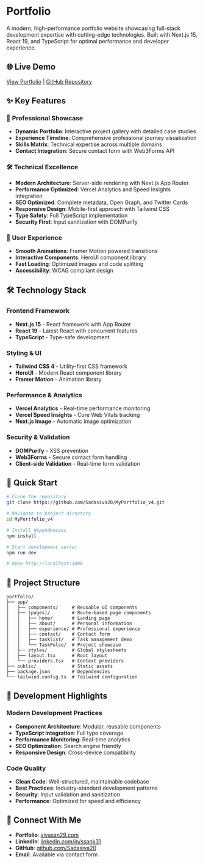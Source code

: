 # Portfolio

A modern, high-performance portfolio website showcasing full-stack development expertise with cutting-edge technologies. Built with Next.js 15, React 19, and TypeScript for optimal performance and developer experience.

## 🌐 Live Demo

[View Portfolio](https://sivasan29.com/) | [GitHub Repository](https://github.com/Sadasiva20/MyPortfolio_v4)

## ✨ Key Features

### 🎯 **Professional Showcase**
- **Dynamic Portfolio**: Interactive project gallery with detailed case studies
- **Experience Timeline**: Comprehensive professional journey visualization
- **Skills Matrix**: Technical expertise across multiple domains
- **Contact Integration**: Secure contact form with Web3Forms API

### 🛠️ **Technical Excellence**
- **Modern Architecture**: Server-side rendering with Next.js App Router
- **Performance Optimized**: Vercel Analytics and Speed Insights integration
- **SEO Optimized**: Complete metadata, Open Graph, and Twitter Cards
- **Responsive Design**: Mobile-first approach with Tailwind CSS
- **Type Safety**: Full TypeScript implementation
- **Security First**: Input sanitization with DOMPurify

### 🎨 **User Experience**
- **Smooth Animations**: Framer Motion powered transitions
- **Interactive Components**: HeroUI component library
- **Fast Loading**: Optimized images and code splitting
- **Accessibility**: WCAG compliant design

## 🛠️ Technology Stack

### **Frontend Framework**
- **Next.js 15** - React framework with App Router
- **React 19** - Latest React with concurrent features
- **TypeScript** - Type-safe development

### **Styling & UI**
- **Tailwind CSS 4** - Utility-first CSS framework
- **HeroUI** - Modern React component library
- **Framer Motion** - Animation library

### **Performance & Analytics**
- **Vercel Analytics** - Real-time performance monitoring
- **Vercel Speed Insights** - Core Web Vitals tracking
- **Next.js Image** - Automatic image optimization

### **Security & Validation**
- **DOMPurify** - XSS prevention
- **Web3Forms** - Secure contact form handling
- **Client-side Validation** - Real-time form validation

## 🚀 Quick Start

```bash
# Clone the repository
git clone https://github.com/Sadasiva20/MyPortfolio_v4.git

# Navigate to project directory
cd MyPortfolio_v4

# Install dependencies
npm install

# Start development server
npm run dev

# Open http://localhost:3000
```

## 📁 Project Structure

```
portfolio/
├── app/
│   ├── components/     # Reusable UI components
│   ├── (pages)/        # Route-based page components
│   │   ├── home/       # Landing page
│   │   ├── about/      # Personal information
│   │   ├── experience/ # Professional experience
│   │   ├── contact/    # Contact form
│   │   ├── tasklist/   # Task management demo
│   │   └── TaskPulse/  # Project showcase
│   ├── styles/         # Global stylesheets
│   ├── layout.tsx      # Root layout
│   └── providers.tsx   # Context providers
├── public/             # Static assets
├── package.json        # Dependencies
└── tailwind.config.ts  # Tailwind configuration
```

## 🎯 Development Highlights

### **Modern Development Practices**
- **Component Architecture**: Modular, reusable components
- **TypeScript Integration**: Full type coverage
- **Performance Monitoring**: Real-time analytics
- **SEO Optimization**: Search engine friendly
- **Responsive Design**: Cross-device compatibility

### **Code Quality**
- **Clean Code**: Well-structured, maintainable codebase
- **Best Practices**: Industry-standard development patterns
- **Security**: Input validation and sanitization
- **Performance**: Optimized for speed and efficiency

## 🤝 Connect With Me

- **Portfolio**: [sivasan29.com](https://sivasan29.com/)
- **LinkedIn**: [linkedin.com/in/ssank31](https://www.linkedin.com/in/ssank31/)
- **GitHub**: [github.com/Sadasiva20](https://github.com/Sadasiva20?tab=repositories)
- **Email**: Available via contact form


